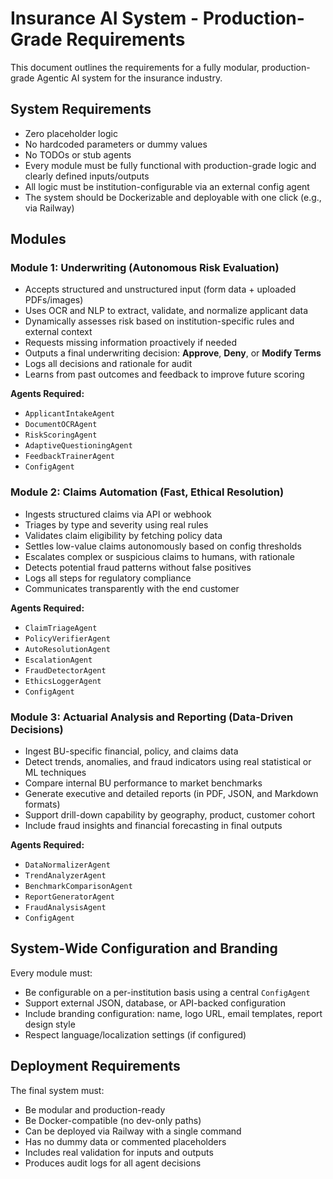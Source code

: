 # Insurance AI System - Production-Grade Requirements

This document outlines the requirements for a fully modular, production-grade Agentic AI system for the insurance industry.

## System Requirements

- Zero placeholder logic
- No hardcoded parameters or dummy values
- No TODOs or stub agents
- Every module must be fully functional with production-grade logic and clearly defined inputs/outputs
- All logic must be institution-configurable via an external config agent
- The system should be Dockerizable and deployable with one click (e.g., via Railway)

## Modules

### Module 1: Underwriting (Autonomous Risk Evaluation)

- Accepts structured and unstructured input (form data + uploaded PDFs/images)
- Uses OCR and NLP to extract, validate, and normalize applicant data
- Dynamically assesses risk based on institution-specific rules and external context
- Requests missing information proactively if needed
- Outputs a final underwriting decision: **Approve**, **Deny**, or **Modify Terms**
- Logs all decisions and rationale for audit
- Learns from past outcomes and feedback to improve future scoring

**Agents Required:**
- `ApplicantIntakeAgent`
- `DocumentOCRAgent`
- `RiskScoringAgent`
- `AdaptiveQuestioningAgent`
- `FeedbackTrainerAgent`
- `ConfigAgent`

### Module 2: Claims Automation (Fast, Ethical Resolution)

- Ingests structured claims via API or webhook
- Triages by type and severity using real rules
- Validates claim eligibility by fetching policy data
- Settles low-value claims autonomously based on config thresholds
- Escalates complex or suspicious claims to humans, with rationale
- Detects potential fraud patterns without false positives
- Logs all steps for regulatory compliance
- Communicates transparently with the end customer

**Agents Required:**
- `ClaimTriageAgent`
- `PolicyVerifierAgent`
- `AutoResolutionAgent`
- `EscalationAgent`
- `FraudDetectorAgent`
- `EthicsLoggerAgent`
- `ConfigAgent`

### Module 3: Actuarial Analysis and Reporting (Data-Driven Decisions)

- Ingest BU-specific financial, policy, and claims data
- Detect trends, anomalies, and fraud indicators using real statistical or ML techniques
- Compare internal BU performance to market benchmarks
- Generate executive and detailed reports (in PDF, JSON, and Markdown formats)
- Support drill-down capability by geography, product, customer cohort
- Include fraud insights and financial forecasting in final outputs

**Agents Required:**
- `DataNormalizerAgent`
- `TrendAnalyzerAgent`
- `BenchmarkComparisonAgent`
- `ReportGeneratorAgent`
- `FraudAnalysisAgent`
- `ConfigAgent`

## System-Wide Configuration and Branding

Every module must:
- Be configurable on a per-institution basis using a central `ConfigAgent`
- Support external JSON, database, or API-backed configuration
- Include branding configuration: name, logo URL, email templates, report design style
- Respect language/localization settings (if configured)

## Deployment Requirements

The final system must:
- Be modular and production-ready
- Be Docker-compatible (no dev-only paths)
- Can be deployed via Railway with a single command
- Has no dummy data or commented placeholders
- Includes real validation for inputs and outputs
- Produces audit logs for all agent decisions
